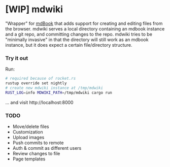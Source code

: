 # [WIP] mdwiki

"Wrapper" for [mdBook](https://github.com/rust-lang/mdBook) that adds support for creating and editing files from the browser. mdwiki serves a local directory containing an mdbook instance and a git repo, and committing changes to the repo. mdwiki tries to be "minimally invasive" in that the directory will still work as an mdbook instance, but it does expect a certain file/directory structure.

### Try it out

Run:

```bash
# required because of rocket.rs
rustup override set nightly
# create new mdwiki instance at /tmp/mdwiki
RUST_LOG=info MDWIKI_PATH=/tmp/mdwiki cargo run
```

... and visit http://localhost:8000

### TODO

- Move/delete files
- Customization
- Upload images
- Push commits to remote
- Auth & commit as different users
- Review changes to file
- Page templates
